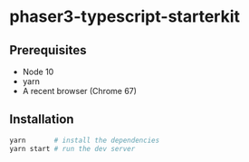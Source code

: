 # phaser3-typescript-starterkit

## Prerequisites

- Node 10
- yarn
- A recent browser (Chrome 67)

## Installation

```bash
yarn       # install the dependencies
yarn start # run the dev server
```

